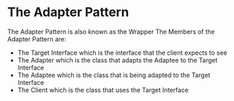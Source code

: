 # The Adapter Pattern
The Adapter Pattern is also known as the Wrapper
The Members of the Adapter Pattern are:
- The Target Interface which is the interface that the client expects to see
- The Adapter which is the class that adapts the Adaptee to the Target Interface
- The Adaptee which is the class that is being adapted to the Target Interface
- The Client which is the class that uses the Target Interface